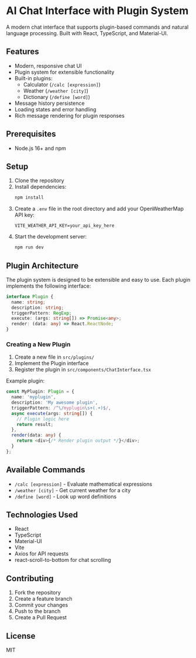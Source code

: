 # AI Chat Interface with Plugin System

A modern chat interface that supports plugin-based commands and natural language processing. Built with React, TypeScript, and Material-UI.

## Features

- Modern, responsive chat UI
- Plugin system for extensible functionality
- Built-in plugins:
  - Calculator (`/calc [expression]`)
  - Weather (`/weather [city]`)
  - Dictionary (`/define [word]`)
- Message history persistence
- Loading states and error handling
- Rich message rendering for plugin responses

## Prerequisites

- Node.js 16+ and npm

## Setup

1. Clone the repository
2. Install dependencies:
   ```bash
   npm install
   ```
3. Create a `.env` file in the root directory and add your OpenWeatherMap API key:
   ```
   VITE_WEATHER_API_KEY=your_api_key_here
   ```
4. Start the development server:
   ```bash
   npm run dev
   ```

## Plugin Architecture

The plugin system is designed to be extensible and easy to use. Each plugin implements the following interface:

```typescript
interface Plugin {
  name: string;
  description: string;
  triggerPattern: RegExp;
  execute: (args: string[]) => Promise<any>;
  render: (data: any) => React.ReactNode;
}
```

### Creating a New Plugin

1. Create a new file in `src/plugins/`
2. Implement the Plugin interface
3. Register the plugin in `src/components/ChatInterface.tsx`

Example plugin:
```typescript
const MyPlugin: Plugin = {
  name: 'myplugin',
  description: 'My awesome plugin',
  triggerPattern: /^\/myplugin\s+(.+)$/,
  async execute(args: string[]) {
    // Plugin logic here
    return result;
  },
  render(data: any) {
    return <div>{/* Render plugin output */}</div>;
  }
};
```

## Available Commands

- `/calc [expression]` - Evaluate mathematical expressions
- `/weather [city]` - Get current weather for a city
- `/define [word]` - Look up word definitions

## Technologies Used

- React
- TypeScript
- Material-UI
- Vite
- Axios for API requests
- react-scroll-to-bottom for chat scrolling

## Contributing

1. Fork the repository
2. Create a feature branch
3. Commit your changes
4. Push to the branch
5. Create a Pull Request

## License

MIT

